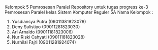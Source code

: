 Kelompok 5 Pemrosesan Paralel
Repository untuk tugas progress ke-3 Pemrosesan Paralel kelas Sistem Komputer Reguler 5A
Nama Kelompok :
1. Yusdiansya Putra (09011381823078)
2. Deny Sulistiyo (09011281823030)
3. Ari Arnaldo (09011181823006)
4. Nur Riski Cahyati (09011181823028)
5. Nurhilal Fajri (09011281924074)
